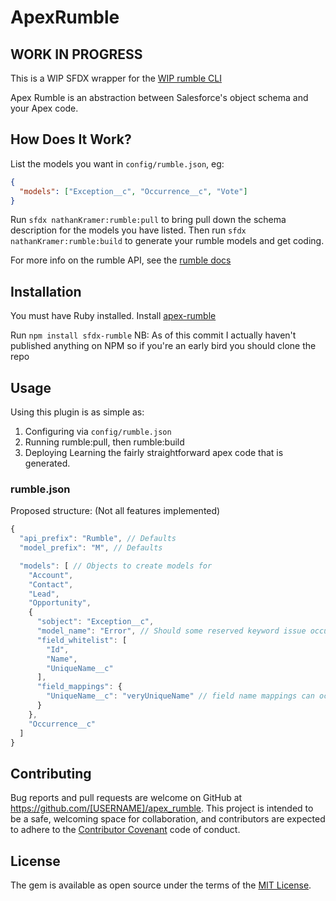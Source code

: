 # ApexRumble

## WORK IN PROGRESS

This is a WIP SFDX wrapper for the [WIP rumble CLI](https://www.github.com/nathanKramer/apex-rumble)

Apex Rumble is an abstraction between Salesforce's object schema and your Apex code.

## How Does It Work?

List the models you want in `config/rumble.json`, eg:

```json
{
  "models": ["Exception__c", "Occurrence__c", "Vote"]
}
```

Run `sfdx nathanKramer:rumble:pull` to bring pull down the schema description for the models you have listed. Then run `sfdx nathanKramer:rumble:build` to generate your rumble models and get coding.

For more info on the rumble API, see the [rumble docs](https://www.github.com/nathanKramer/apex-rumble)

## Installation

You must have Ruby installed.
Install [apex-rumble](https://www.github.com/nathanKramer/apex-rumble)

Run `npm install sfdx-rumble` NB: As of this commit I actually haven't published anything on NPM so if you're an early bird you should clone the repo

## Usage

Using this plugin is as simple as:

1. Configuring via `config/rumble.json`
2. Running rumble:pull, then rumble:build
3. Deploying Learning the fairly straightforward apex code that is generated.

### rumble.json

Proposed structure: (Not all features implemented)

```javascript
{
  "api_prefix": "Rumble", // Defaults
  "model_prefix": "M", // Defaults

  "models": [ // Objects to create models for
    "Account",
    "Contact",
    "Lead",
    "Opportunity",
    {
      "sobject": "Exception__c",
      "model_name": "Error", // Should some reserved keyword issue occur, or for other reasons, you can map the object -> model name.
      "field_whitelist": [
        "Id",
        "Name",
        "UniqueName__c"
      ],
      "field_mappings": {
        "UniqueName__c": "veryUniqueName" // field name mappings can occur independently of the whitelist.
      }
    },
    "Occurrence__c"
  ]
}
```

## Contributing

Bug reports and pull requests are welcome on GitHub at https://github.com/[USERNAME]/apex_rumble. This project is intended to be a safe, welcoming space for collaboration, and contributors are expected to adhere to the [Contributor Covenant](http://contributor-covenant.org) code of conduct.


## License

The gem is available as open source under the terms of the [MIT License](http://opensource.org/licenses/MIT).

